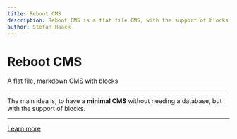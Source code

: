 ```yaml
---
title: Reboot CMS
description: Reboot CMS is a flat file CMS, with the support of blocks.
author: Stefan Haack
---
```


<!--  jumbotron -->

# Reboot CMS

A flat file, markdown CMS with blocks

---

The main idea is, to have a **minimal CMS** without needing a database, but with the support of blocks.

---

[Learn more](/documentation)